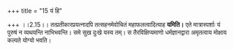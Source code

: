 +++
title = "15 यं हि"

+++
।।2.15।। तत्प्रतीकारप्रयत्नादपि तत्सहनमेवोचितं महाफलत्वादित्याह
**यमिति।** एते मात्रास्पर्शाः यं पुरुषं न व्यथयन्ति नाभिभवन्ति। समे सुख
दुःखे यस्य तम्। स तैरविक्षिप्यमाणो धर्मज्ञानद्वारा अमृतत्वाय मोक्षाय
कल्पते योग्यो भवति।  
